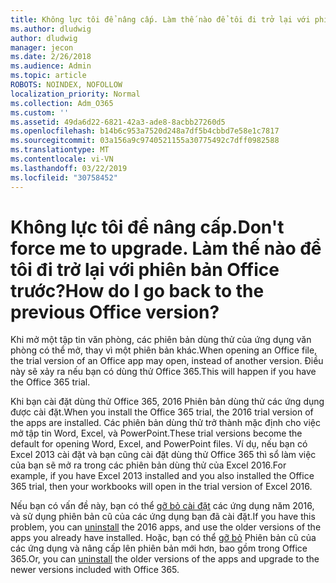 ```yaml
---
title: Không lực tôi để nâng cấp. Làm thế nào để tôi đi trở lại với phiên bản Office trước?
ms.author: dludwig
author: dludwig
manager: jecon
ms.date: 2/26/2018
ms.audience: Admin
ms.topic: article
ROBOTS: NOINDEX, NOFOLLOW
localization_priority: Normal
ms.collection: Adm_O365
ms.custom: ''
ms.assetid: 49da6d22-6821-42a3-ade8-8acbb27260d5
ms.openlocfilehash: b14b6c953a7520d248a7df5b4cbbd7e58e1c7817
ms.sourcegitcommit: 03a156a9c9740521155a30775492c7dff0982588
ms.translationtype: MT
ms.contentlocale: vi-VN
ms.lasthandoff: 03/22/2019
ms.locfileid: "30758452"
---
```

# <a name="dont-force-me-to-upgrade-how-do-i-go-back-to-the-previous-office-version"></a><span data-ttu-id="4ff3c-103">Không lực tôi để nâng cấp.</span><span class="sxs-lookup"><span data-stu-id="4ff3c-103">Don't force me to upgrade.</span></span> <span data-ttu-id="4ff3c-104">Làm thế nào để tôi đi trở lại với phiên bản Office trước?</span><span class="sxs-lookup"><span data-stu-id="4ff3c-104">How do I go back to the previous Office version?</span></span>

<span data-ttu-id="4ff3c-105">Khi mở một tập tin văn phòng, các phiên bản dùng thử của ứng dụng văn phòng có thể mở, thay vì một phiên bản khác.</span><span class="sxs-lookup"><span data-stu-id="4ff3c-105">When opening an Office file, the trial version of an Office app may open, instead of another version.</span></span> <span data-ttu-id="4ff3c-106">Điều này sẽ xảy ra nếu bạn có dùng thử Office 365.</span><span class="sxs-lookup"><span data-stu-id="4ff3c-106">This will happen if you have the Office 365 trial.</span></span> 
  
<span data-ttu-id="4ff3c-107">Khi bạn cài đặt dùng thử Office 365, 2016 Phiên bản dùng thử các ứng dụng được cài đặt.</span><span class="sxs-lookup"><span data-stu-id="4ff3c-107">When you install the Office 365 trial, the 2016 trial version of the apps are installed.</span></span> <span data-ttu-id="4ff3c-108">Các phiên bản dùng thử trở thành mặc định cho việc mở tập tin Word, Excel, và PowerPoint.</span><span class="sxs-lookup"><span data-stu-id="4ff3c-108">These trial versions become the default for opening Word, Excel, and PowerPoint files.</span></span> <span data-ttu-id="4ff3c-109">Ví dụ, nếu bạn có Excel 2013 cài đặt và bạn cũng cài đặt dùng thử Office 365 thì sổ làm việc của bạn sẽ mở ra trong các phiên bản dùng thử của Excel 2016.</span><span class="sxs-lookup"><span data-stu-id="4ff3c-109">For example, if you have Excel 2013 installed and you also installed the Office 365 trial, then your workbooks will open in the trial version of Excel 2016.</span></span> 
  
<span data-ttu-id="4ff3c-110">Nếu bạn có vấn đề này, bạn có thể [gỡ bỏ cài đặt](https://support.office.com/article/9dd49b83-264a-477a-8fcc-2fdf5dbf61d8.aspx) các ứng dụng năm 2016, và sử dụng phiên bản cũ của các ứng dụng bạn đã cài đặt.</span><span class="sxs-lookup"><span data-stu-id="4ff3c-110">If you have this problem, you can [uninstall](https://support.office.com/article/9dd49b83-264a-477a-8fcc-2fdf5dbf61d8.aspx) the 2016 apps, and use the older versions of the apps you already have installed.</span></span> <span data-ttu-id="4ff3c-111">Hoặc, bạn có thể [gỡ bỏ](https://support.office.com/article/9dd49b83-264a-477a-8fcc-2fdf5dbf61d8.aspx) Phiên bản cũ của các ứng dụng và nâng cấp lên phiên bản mới hơn, bao gồm trong Office 365.</span><span class="sxs-lookup"><span data-stu-id="4ff3c-111">Or, you can [uninstall](https://support.office.com/article/9dd49b83-264a-477a-8fcc-2fdf5dbf61d8.aspx) the older versions of the apps and upgrade to the newer versions included with Office 365.</span></span> 
  

